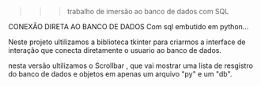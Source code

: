 >>> trabalho de imersão ao banco de dados com SQL

CONEXÃO DIRETA AO BANCO DE DADOS
Com sql embutido em python...

Neste projeto ultilizamos a biblioteca tkinter para criarmos a interface de interação que conecta diretamente o usuario ao banco de dados.

nesta versão ultilizamos o Scrollbar , que vai mostrar uma lista de resgistro do banco de dados e objetos em apenas um arquivo "py" e um "db".

